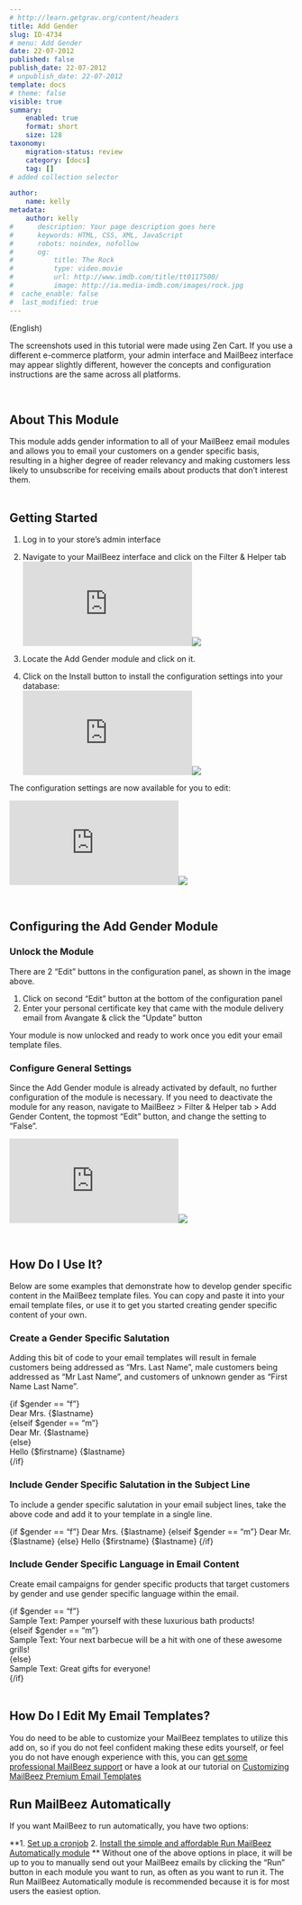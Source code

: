 ```yaml
---
# http://learn.getgrav.org/content/headers
title: Add Gender
slug: ID-4734
# menu: Add Gender
date: 22-07-2012
published: false
publish_date: 22-07-2012
# unpublish_date: 22-07-2012
template: docs
# theme: false
visible: true
summary:
    enabled: true
    format: short
    size: 128
taxonomy:
    migration-status: review
    category: [docs]
    tag: []
# added collection selector

author:
    name: kelly
metadata:
    author: kelly
#      description: Your page description goes here
#      keywords: HTML, CSS, XML, JavaScript
#      robots: noindex, nofollow
#      og:
#          title: The Rock
#          type: video.movie
#          url: http://www.imdb.com/title/tt0117500/
#          image: http://ia.media-imdb.com/images/rock.jpg
#  cache_enable: false
#  last_modified: true
---
```


(English)

The screenshots used in this tutorial were made using Zen Cart. If you use a different e-commerce platform, your admin interface and MailBeez interface may appear slightly different, however the concepts and configuration instructions are the same across all platforms.

 

## About This Module

This module adds gender information to all of your MailBeez email modules and allows you to email your customers on a gender specific basis, resulting in a higher degree of reader relevancy and making customers less likely to unsubscribe for receiving emails about products that don’t interest them.  
  

## Getting Started

1. Log in to your store’s admin interface
2. Navigate to your MailBeez interface and click on the Filter & Helper tab
[![](http://localhost/wordpress_mailbeez_EOL/wp-content/themes/awake/lib/scripts/timthumb/thumb.php?src=http://www.mailbeez.com/images/doc/common_images/filter_tab.png&w=270&h=85&zc=1&q=100 "Filter & Helper Tab")](http://www.mailbeez.com/images/doc/common_images/filter_tab.png "Filter & Helper Tab")![](http://localhost/wordpress_mailbeez_EOL/wp-content/themes/awake/images/shortcodes/image_shadow.png)

4. Locate the Add Gender module and click on it.
5. Click on the Install button to install the configuration settings into your database:  
[![](http://localhost/wordpress_mailbeez_EOL/wp-content/themes/awake/lib/scripts/timthumb/thumb.php?src=http://www.mailbeez.com/images/doc/filterbeez/filter_add_gender/add_gender_config1.png&w=175&h=249&zc=1&q=100 "Install Configuration Settings into your Database")](http://www.mailbeez.com/images/doc/filterbeez/filter_add_gender/add_gender_config1.png "Install Configuration Settings into your Database")![](http://localhost/wordpress_mailbeez_EOL/wp-content/themes/awake/images/shortcodes/image_shadow.png)

The configuration settings are now available for you to edit:

[![](http://localhost/wordpress_mailbeez_EOL/wp-content/themes/awake/lib/scripts/timthumb/thumb.php?src=http://www.mailbeez.com/images/doc/filterbeez/filter_add_gender/add_gender_config2.png&w=175&h=374&zc=1&q=100 "Add Gender Configuration Panel")](http://www.mailbeez.com/images/doc/filterbeez/filter_add_gender/add_gender_config2.png "Add Gender Configuration Panel")![](http://localhost/wordpress_mailbeez_EOL/wp-content/themes/awake/images/shortcodes/image_shadow.png)

 

## Configuring the Add Gender Module

### Unlock the Module

There are 2 “Edit” buttons in the configuration panel, as shown in the image above.

1. Click on second “Edit” button at the bottom of the configuration panel
2. Enter your personal certificate key that came with the module delivery email from Avangate & click the “Update” button

Your module is now unlocked and ready to work once you edit your email template files.

### Configure General Settings

Since the Add Gender module is already activated by default, no further configuration of the module is necessary. If you need to deactivate the module for any reason, navigate to MailBeez > Filter & Helper tab > Add Gender Content, the topmost “Edit” button, and change the setting to “False”.

[![](http://localhost/wordpress_mailbeez_EOL/wp-content/themes/awake/lib/scripts/timthumb/thumb.php?src=http://www.mailbeez.com/images/doc/filterbeez/filter_add_gender/add_gender_config3.png&w=175&h=101&zc=1&q=100 "Add Gender General Settings")](http://www.mailbeez.com/images/doc/filterbeez/filter_add_gender/add_gender_config3.png "Add Gender General Settings")![](http://localhost/wordpress_mailbeez_EOL/wp-content/themes/awake/images/shortcodes/image_shadow.png)

 

## How Do I Use It?

Below are some examples that demonstrate how to develop gender specific content in the MailBeez template files. You can copy and paste it into your email template files, or use it to get you started creating gender specific content of your own.

### Create a Gender Specific Salutation

Adding this bit of code to your email templates will result in female customers being addressed as “Mrs. Last Name”, male customers being addressed as “Mr Last Name”, and customers of unknown gender as “First Name Last Name”.

{if $gender == “f”}  
 Dear Mrs. {$lastname}  
 {elseif $gender == “m”}  
 Dear Mr. {$lastname}  
 {else}  
 Hello {$firstname} {$lastname}  
 {/if}

### Include Gender Specific Salutation in the Subject Line

To include a gender specific salutation in your email subject lines, take the above code and add it to your template in a single line.

{if $gender == “f”} Dear Mrs. {$lastname} {elseif $gender == “m”} Dear Mr. {$lastname} {else} Hello {$firstname} {$lastname} {/if}

### Include Gender Specific Language in Email Content

Create email campaigns for gender specific products that target customers by gender and use gender specific language within the email.

{if $gender == “f”}  
 Sample Text: Pamper yourself with these luxurious bath products!  
 {elseif $gender == “m”}  
 Sample Text: Your next barbecue will be a hit with one of these awesome grills!  
 {else}  
 Sample Text: Great gifts for everyone!  
 {/if}  
  

## How Do I Edit My Email Templates?

You do need to be able to customize your MailBeez templates to utilize this add on, so if you do not feel confident making these edits yourself, or feel you do not have enough experience with this, you can [get some professional MailBeez support](http://www.mailbeez.com/support/service/) or have a look at our tutorial on [Customizing MailBeez Premium Email Templates](http://www.mailbeez.com/documentation/tutorials/customizing-mailbeez-premium-email-templates/)



## Run MailBeez Automatically

If you want MailBeez to run automatically, you have two options:

**1. [Set up a cronjob](http://www.mailbeez.com/documentation/installation/config/advanced-configuration/)
2. [Install the simple and affordable Run MailBeez Automatically module](http://www.mailbeez.com/documentation/configbeez/config_cron_simple/)
**
Without one of the above options in place, it will be up to you to manually send out your MailBeez emails by clicking the “Run” button in each module you want to run, as often as you want to run it. The Run MailBeez Automatically module is recommended because it is for most users the easiest option.
